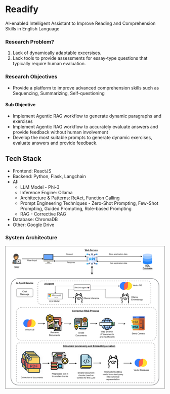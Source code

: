 # Readify

AI-enabled Intelligent Assistant to Improve Reading and Comprehension Skills in English Language
	
### Research Problem?

1. Lack of dynamically adaptable excersises.
2. Lack tools to provide assessments for essay-type questions that typically require human evaluation.

### Research Objectives

- Provide a platform to improve advanced comprehension skills such as Sequencing, Summarizing, Self-questioning

#### Sub Objective

- Implement Agentic RAG workflow to generate dynamic paragraphs and exercises 
- Implement Agentic RAG workflow to accurately evaluate answers and provide feedback without human involvement 
- Develop the most suitable prompts to generate dynamic exercises, evaluate answers and provide feedback.

## Tech Stack
- Frontend: ReactJS
- Backend: Python, Flask, Langchain
- AI:
  - LLM Model - Phi-3
  - Inference Engine: Ollama
  - Architecture & Patterns: ReAct, Function Calling
  - Prompt Engineering Techniques - Zero-Shot Prompting, Few-Shot Prompting, Guided Prompting, Role-based Prompting
  - RAG - Corrective RAG
- Database: ChromaDB
- Other: Google Drive

### System Architecture
![System Architecture](https://github.com/DilruX10/Readify/blob/main/Images/SysDia.png)


